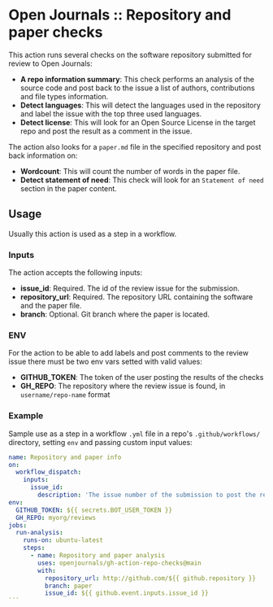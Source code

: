 # Open Journals :: Repository and paper checks

This action runs several checks on the software repository submitted for review to Open Journals:

- **A repo information summary**: This check performs an analysis of the source code and post back to the issue a list of authors, contributions and file types information.
- **Detect languages**: This will detect the languages used in the repository and label the issue with the top three used languages.
- **Detect license**: This will look for an Open Source License in the target repo and post the result as a comment in the issue.

The action also looks for a `paper.md` file in the specified repository and post back information on:

- **Wordcount**: This will count the number of words in the paper file.
- **Detect statement of need**: This check will look for an `Statement of need` section in the paper content.


## Usage

Usually this action is used as a step in a workflow.

### Inputs

The action accepts the following inputs:

- **issue_id**: Required. The id of the review issue for the submission.
- **repository_url**: Required. The repository URL containing the software and the paper file.
- **branch**: Optional. Git branch where the paper is located.

### ENV

For the action to be able to add labels and post comments to the review issue there must be two env vars setted with valid values:

- **GITHUB_TOKEN**: The token of the user posting the results of the checks
- **GH_REPO**: The repository where the review issue is found, in `username/repo-name` format

### Example

Sample use as a step in a workflow `.yml` file in a repo's `.github/workflows/` directory, setting `env` and passing custom input values:

````yaml
name: Repository and paper info
on:
  workflow_dispatch:
    inputs:
      issue_id:
        description: 'The issue number of the submission to post the results'
env:
  GITHUB_TOKEN: ${{ secrets.BOT_USER_TOKEN }}
  GH_REPO: myorg/reviews
jobs:
  run-analysis:
    runs-on: ubuntu-latest
    steps:
      - name: Repository and paper analysis
        uses: openjournals/gh-action-repo-checks@main
        with:
          repository_url: http://github.com/${{ github.repository }}
          branch: paper
          issue_id: ${{ github.event.inputs.issue_id }}
```
